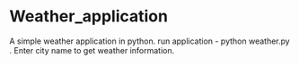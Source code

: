 # Weather_application
A simple weather application in python.
run application - python weather.py .
Enter city name to get weather information.
